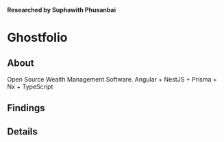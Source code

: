 **Researched by Suphawith Phusanbai**

<h1>Ghostfolio</h1>

<h2>About</h2>

Open Source Wealth Management Software. Angular + NestJS + Prisma + Nx + TypeScript

<h2>Findings</h2>

<h2>Details</h2>


